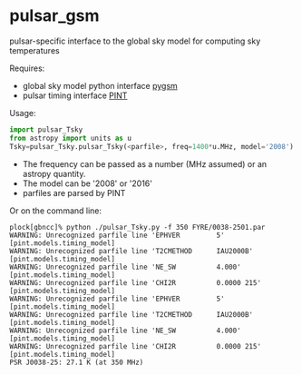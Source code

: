 # pulsar_gsm
pulsar-specific interface to the global sky model for computing sky temperatures

Requires:
 * global sky model python interface [pygsm](https://github.com/telegraphic/PyGSM)
 * pulsar timing interface [PINT](https://github.com/nanograv/PINT)
 
Usage:
```python
import pulsar_Tsky
from astropy import units as u
Tsky=pulsar_Tsky.pulsar_Tsky(<parfile>, freq=1400*u.MHz, model='2008')
```

 * The frequency can be passed as a number (MHz assumed) or an astropy quantity.
 * The model can be '2008' or '2016'
 * parfiles are parsed by PINT
 
Or on the command line:
```
plock[gbncc]% python ./pulsar_Tsky.py -f 350 FYRE/0038-2501.par
WARNING: Unrecognized parfile line 'EPHVER         5' [pint.models.timing_model]
WARNING: Unrecognized parfile line 'T2CMETHOD      IAU2000B' [pint.models.timing_model]
WARNING: Unrecognized parfile line 'NE_SW          4.000' [pint.models.timing_model]
WARNING: Unrecognized parfile line 'CHI2R          0.0000 215' [pint.models.timing_model]
WARNING: Unrecognized parfile line 'EPHVER         5' [pint.models.timing_model]
WARNING: Unrecognized parfile line 'T2CMETHOD      IAU2000B' [pint.models.timing_model]
WARNING: Unrecognized parfile line 'NE_SW          4.000' [pint.models.timing_model]
WARNING: Unrecognized parfile line 'CHI2R          0.0000 215' [pint.models.timing_model]
PSR J0038-25: 27.1 K (at 350 MHz)
```
 

